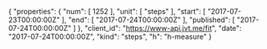 {
  "properties": {
    "num": [
      1252
    ],
    "unit": [
      "steps"
    ],
    "start": [
      "2017-07-23T00:00:00Z"
    ],
    "end": [
      "2017-07-24T00:00:00Z"
    ],
    "published": [
      "2017-07-24T00:00:00Z"
    ]
  },
  "client_id": "https://www-api.jvt.me/fit",
  "date": "2017-07-24T00:00:00Z",
  "kind": "steps",
  "h": "h-measure"
}
